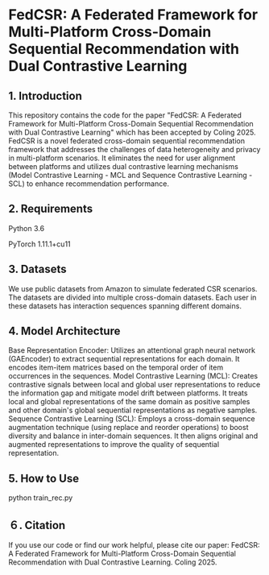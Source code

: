 # FedCSR: A Federated Framework for Multi-Platform Cross-Domain Sequential Recommendation with Dual Contrastive Learning

## 1. Introduction
This repository contains the code for the paper "FedCSR: A Federated Framework for Multi-Platform Cross-Domain Sequential Recommendation with Dual Contrastive Learning" which has been accepted by Coling 2025. FedCSR is a novel federated cross-domain sequential recommendation framework that addresses the challenges of data heterogeneity and privacy in multi-platform scenarios. It eliminates the need for user alignment between platforms and utilizes dual contrastive learning mechanisms (Model Contrastive Learning - MCL and Sequence Contrastive Learning - SCL) to enhance recommendation performance.

## 2. Requirements
  Python 3.6
  
  PyTorch 1.11.1+cu11
## 3. Datasets
We use public datasets from Amazon to simulate federated CSR scenarios. The datasets are divided into multiple cross-domain datasets. Each user in these datasets has interaction sequences spanning different domains.

## 4. Model Architecture
Base Representation Encoder: Utilizes an attentional graph neural network (GAEncoder) to extract sequential representations for each domain. It encodes item-item matrices based on the temporal order of item occurrences in the sequences.
Model Contrastive Learning (MCL): Creates contrastive signals between local and global user representations to reduce the information gap and mitigate model drift between platforms. It treats local and global representations of the same domain as positive samples and other domain's global sequential representations as negative samples.
Sequence Contrastive Learning (SCL): Employs a cross-domain sequence augmentation technique (using replace and reorder operations) to boost diversity and balance in inter-domain sequences. It then aligns original and augmented representations to improve the quality of sequential representation.

## 5. How to Use
python train_rec.py

## ６. Citation
If you use our code or find our work helpful, please cite our paper:
FedCSR: A Federated Framework for Multi-Platform Cross-Domain Sequential Recommendation with Dual Contrastive Learning. Coling 2025.
